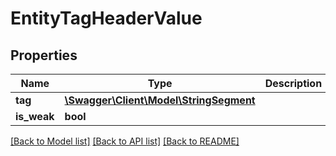 # EntityTagHeaderValue

## Properties
Name | Type | Description | Notes
------------ | ------------- | ------------- | -------------
**tag** | [**\Swagger\Client\Model\StringSegment**](StringSegment.md) |  | [optional] 
**is_weak** | **bool** |  | [optional] 

[[Back to Model list]](../README.md#documentation-for-models) [[Back to API list]](../README.md#documentation-for-api-endpoints) [[Back to README]](../README.md)


